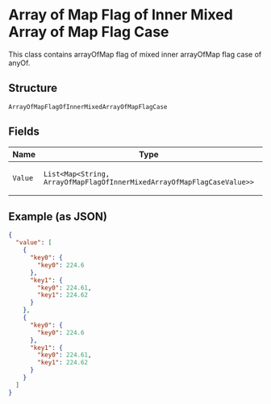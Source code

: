 
# Array of Map Flag of Inner Mixed Array of Map Flag Case

This class contains arrayOfMap flag of mixed inner arrayOfMap flag case of anyOf.

## Structure

`ArrayOfMapFlagOfInnerMixedArrayOfMapFlagCase`

## Fields

| Name | Type | Tags | Description | Getter | Setter |
|  --- | --- | --- | --- | --- | --- |
| `Value` | `List<Map<String, ArrayOfMapFlagOfInnerMixedArrayOfMapFlagCaseValue>>` | Required | - | List<Map<String, ArrayOfMapFlagOfInnerMixedArrayOfMapFlagCaseValue>> getValue() | setValue(List<Map<String, ArrayOfMapFlagOfInnerMixedArrayOfMapFlagCaseValue>> value) |

## Example (as JSON)

```json
{
  "value": [
    {
      "key0": {
        "key0": 224.6
      },
      "key1": {
        "key0": 224.61,
        "key1": 224.62
      }
    },
    {
      "key0": {
        "key0": 224.6
      },
      "key1": {
        "key0": 224.61,
        "key1": 224.62
      }
    }
  ]
}
```

